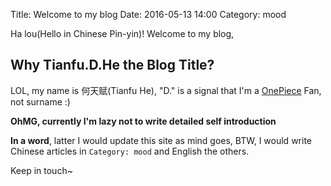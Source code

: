 Title: Welcome to my blog
Date: 2016-05-13 14:00
Category: mood

Ha lou(Hello in Chinese Pin-yin)! Welcome to my blog,   

## Why Tianfu.D.He the Blog Title?

LOL, my name is 何天赋(Tianfu He), "D." is a signal that I'm a [OnePiece](https://en.wikipedia.org/wiki/One_Piece) Fan, not surname :)
  
**OhMG, currently I'm lazy not to write detailed self introduction**
  
**In a word**, latter I would update this site as mind goes, BTW, I would write Chinese articles in `Category: mood` and English the others.
  
Keep in touch~